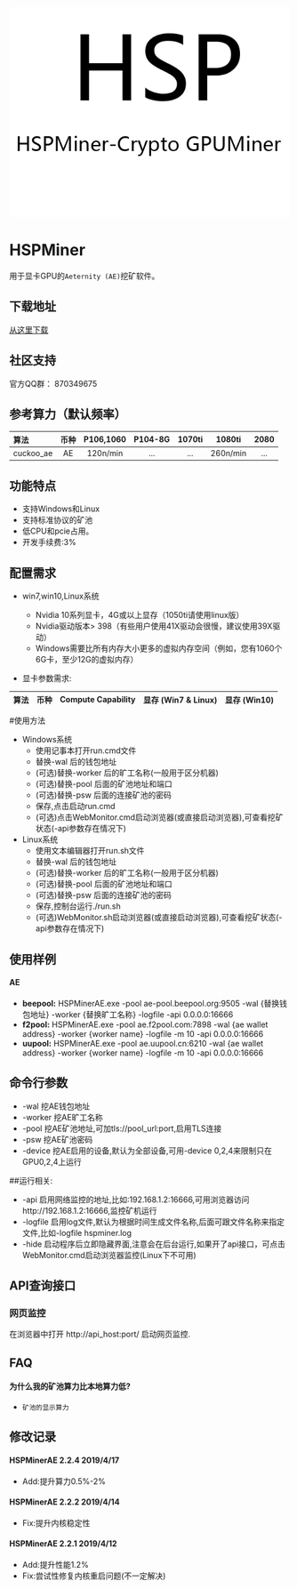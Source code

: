 ![](/logo.png)

# HSPMiner

用于显卡GPU的`Aeternity (AE)`挖矿软件。

## 下载地址

[从这里下载](https://github.com/hspminer/HSPMinerAE/releases)

## 社区支持

官方QQ群： 870349675

## 参考算力（默认频率）

| 算法             |  币种   | P106,1060  |  P104-8G   |  1070ti  |  1080ti  |   2080   |
| :--------------- | :-----: | :-------: | :--------: | :------: | :------: | :------: |
| cuckoo_ae        |   AE    |   120n/min    |    ...     |   ...   |   260n/min    |   ...   |


## 功能特点

- 支持Windows和Linux
- 支持标准协议的矿池
- 低CPU和pcie占用。
- 开发手续费:3%



## 配置需求

- win7,win10,Linux系统
  - Nvidia 10系列显卡，4G或以上显存（1050ti请使用linux版）
  - Nvidia驱动版本> 398（有些用户使用41X驱动会很慢，建议使用39X驱动）
  - Windows需要比所有内存大小更多的虚拟内存空间（例如，您有1060个6G卡，至少12G的虚拟内存）

- 显卡参数需求:

|       算法       |  币种   | Compute Capability | 显存 (Win7 & Linux) | 显存 (Win10) |
| :--------------: | :-----: | :----------------: | :-----------------: | :----------: |


#使用方法
- Windows系统
  - 使用记事本打开run.cmd文件
  - 替换-wal 后的钱包地址
  - (可选)替换-worker 后的旷工名称(一般用于区分机器)
  - (可选)替换-pool 后面的矿池地址和端口
  - (可选)替换-psw 后面的连接矿池的密码
  - 保存,点击启动run.cmd
  - (可选)点击WebMonitor.cmd启动浏览器(或直接启动浏览器),可查看挖矿状态(-api参数存在情况下)
- Linux系统
  - 使用文本编辑器打开run.sh文件
  - 替换-wal 后的钱包地址
  - (可选)替换-worker 后的旷工名称(一般用于区分机器)
  - (可选)替换-pool 后面的矿池地址和端口
  - (可选)替换-psw 后面的连接矿池的密码
  - 保存,控制台运行./run.sh
  - (可选)WebMonitor.sh启动浏览器(或直接启动浏览器),可查看挖矿状态(-api参数存在情况下)


## 使用样例

#### AE

- **beepool:** HSPMinerAE.exe -pool ae-pool.beepool.org:9505 -wal {替换钱包地址} -worker {替换旷工名称} -logfile -api 0.0.0.0:16666
- **f2pool:** HSPMinerAE.exe -pool ae.f2pool.com:7898 -wal {ae wallet address} -worker {worker name} -logfile -m 10 -api 0.0.0.0:16666
- **uupool:** HSPMinerAE.exe -pool ae.uupool.cn:6210 -wal {ae wallet address} -worker {worker name} -logfile -m 10 -api 0.0.0.0:16666

## 命令行参数
-	-wal		挖AE钱包地址
-	-worker	    挖AE旷工名称
-	-pool		挖AE矿池地址,可加tls://pool_url:port,启用TLS连接
-	-psw		挖AE矿池密码
-	-device	    挖AE启用的设备,默认为全部设备,可用-device 0,2,4来限制只在GPU0,2,4上运行

##运行相关:
-	-api		启用网络监控的地址,比如:192.168.1.2:16666,可用浏览器访问http://192.168.1.2:16666,监控矿机运行
-	-logfile	启用log文件,默认为根据时间生成文件名称,后面可跟文件名称来指定文件,比如-logfile hspminer.log
-	-hide		启动程序后立即隐藏界面,注意会在后台运行,如果开了api接口，可点击WebMonitor.cmd启动浏览器监控(Linux下不可用)

## API查询接口

### 网页监控

在浏览器中打开 http://api_host:port/ 启动网页监控.


## FAQ


#### 为什么我的矿池算力比本地算力低?

- `矿池的显示算力`


## 修改记录

#### HSPMinerAE 2.2.4 2019/4/17
- Add:提升算力0.5%-2%

#### HSPMinerAE 2.2.2 2019/4/14
- Fix:提升内核稳定性

#### HSPMinerAE 2.2.1 2019/4/12
- Add:提升性能1.2%
- Fix:尝试性修复内核重启问题(不一定解决)

